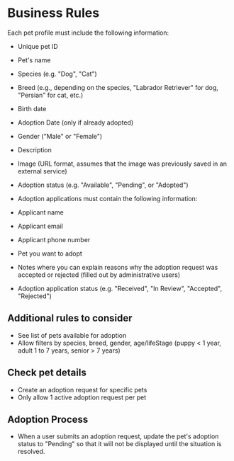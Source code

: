 # Business Rules
Each pet profile must include the following information:

* Unique pet ID
* Pet's name
* Species (e.g. "Dog", "Cat")
* Breed (e.g., depending on the species, "Labrador Retriever" for dog, "Persian" for cat, etc.)
* Birth date
* Adoption Date (only if already adopted)
* Gender ("Male" or "Female")
* Description
* Image (URL format, assumes that the image was previously saved in an external service)
* Adoption status (e.g. "Available", "Pending", or "Adopted")
* Adoption applications must contain the following information:

* Applicant name
* Applicant email
* Applicant phone number
* Pet you want to adopt
* Notes where you can explain reasons why the adoption request was accepted or rejected (filled out by administrative users)
* Adoption application status (e.g. "Received", "In Review", "Accepted", "Rejected")

## Additional rules to consider
* See list of pets available for adoption
* Allow filters by species, breed, gender, age/lifeStage (puppy < 1 year, adult 1 to 7 years, senior > 7 years)
## Check pet details
* Create an adoption request for specific pets
* Only allow 1 active adoption request per pet
## Adoption Process
* When a user submits an adoption request, update the pet's adoption status to "Pending" so that it will not be displayed until the situation is resolved.


